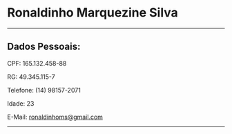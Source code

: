 # Ronaldinho Marquezine Silva

--- 


## Dados Pessoais:

CPF: 165.132.458-88

RG: 49.345.115-7

Telefone: (14) 98157-2071

Idade: 23

E-Mail: ronaldinhoms@gmail.com


---